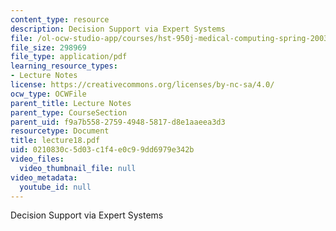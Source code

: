 ```yaml
---
content_type: resource
description: Decision Support via Expert Systems
file: /ol-ocw-studio-app/courses/hst-950j-medical-computing-spring-2003/0210830c5d03c1f4e0c99dd6979e342b_lecture18.pdf
file_size: 298969
file_type: application/pdf
learning_resource_types:
- Lecture Notes
license: https://creativecommons.org/licenses/by-nc-sa/4.0/
ocw_type: OCWFile
parent_title: Lecture Notes
parent_type: CourseSection
parent_uid: f9a7b558-2759-4948-5817-d8e1aaeea3d3
resourcetype: Document
title: lecture18.pdf
uid: 0210830c-5d03-c1f4-e0c9-9dd6979e342b
video_files:
  video_thumbnail_file: null
video_metadata:
  youtube_id: null
---
```

Decision Support via Expert Systems